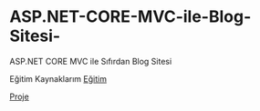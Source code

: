 # ASP.NET-CORE-MVC-ile-Blog-Sitesi-
ASP.NET CORE MVC ile Sıfırdan Blog Sitesi 

Eğitim Kaynaklarım 
<a href="https://www.youtube.com/playlist?list=PLKnjBHu2xXNNkinaVhPqPZG0ubaLN63ci">Eğitim</a>

<a href="https://drive.google.com/drive/folders/1kKdkaaF2EBHZDrUVEtKp5cQxdiX0nW6b?usp=drive_link">Proje</a>
